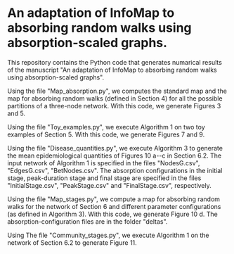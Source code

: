 # An adaptation of InfoMap to absorbing random walks using absorption-scaled graphs.

This repository contains the Python code that generates numarical results of the manuscript "An adaptation of InfoMap to absorbing random walks using absorption-scaled graphs".

Using the file "Map_absorption.py", we computes the standard map and the map for absorbing random walks (defined in Section 4) for all the possible partitions of a three-node network. With this code, we generate Figures 3 and 5.

Using the file "Toy_examples.py", we execute Algorithm 1 on two toy examples of Section 5. With this code, we generate Figures 7 and 9.

Using the file "Disease_quantities.py", we execute Algorithm 3 to generate the mean epidemiological quantities of Figures 10 a--c in Section 6.2. The input network of Algorithm 1 is specified in the files "NodesG.csv", "EdgesG.csv", "BetNodes.csv". The absorption configurations in the initial stage, peak-duration stage and final stage are specified in the files "InitialStage.csv", "PeakStage.csv" and "FinalStage.csv", respectively.

Using the file "Map_stages.py", we compute a map for absorbing random walks for the network of Section 6 and different parameter configurations (as defined in Algorithm 3). With this code, we  generate Figure 10 d. The absorption-configuration files are in the folder "deltas".

Using The file "Community_stages.py", we execute Algorithm 1 on the network of Section 6.2 to generate Figure 11.
